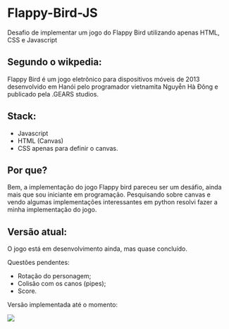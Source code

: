 # Flappy-Bird-JS

Desafio de implementar um jogo do Flappy Bird utilizando apenas HTML, CSS e Javascript

## Segundo o wikpedia:

Flappy Bird é um jogo eletrônico para dispositivos móveis de 2013 desenvolvido em Hanói pelo programador vietnamita Nguyễn Hà Đông e publicado pela .GEARS studios.

## Stack:
* Javascript
* HTML (Canvas)
* CSS apenas para definir o canvas.

## Por que?

Bem, a implementação do jogo Flappy bird pareceu ser um desáfio, ainda mais que sou iniciante em programação. Pesquisando sobre canvas e vendo algumas implementações interessantes em python resolvi fazer a minha implementação do jogo.

## Versão atual:

O jogo está em desenvolvimento ainda, mas quase concluído.

Questões pendentes:
 * Rotação do personagem;
 * Colisão com os canos (pipes);
 * Score.
 
 Versão implementada até o momento: 
 
 ![](Explains/images/FlappyBird-Video.gif)
 
